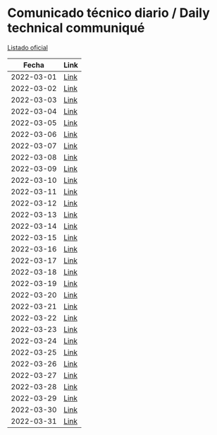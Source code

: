 # Comunicado técnico diario / Daily technical communiqué

[Listado oficial](https://www.gob.mx/salud/documentos/coronavirus-covid19-comunicados-tecnicos-diarios-marzo-2022)

| Fecha               | Link        |
| ------------------- | ----------  |
| 2022-03-01 | [Link](https://www.gob.mx/salud/prensa/comunicado-tecnico-diario-covid-19-295687) |
| 2022-03-02 | [Link](https://www.gob.mx/salud/prensa/comunicado-tecnico-diario-covid-19-295827) |
| 2022-03-03 | [Link](https://www.gob.mx/salud/prensa/comunicado-tecnico-diario-covid-19-295833) |
| 2022-03-04 | [Link](https://www.gob.mx/salud/prensa/comunicado-tecnico-diario-covid-19-295838) |
| 2022-03-05 | [Link](https://www.gob.mx/salud/prensa/comunicado-tecnico-diario-covid-19-295835) |
| 2022-03-06 | [Link](https://www.gob.mx/salud/prensa/comunicado-tecnico-diario-covid-19-295844) |
| 2022-03-07 | [Link](https://www.gob.mx/salud/prensa/comunicado-tecnico-diario-covid-19-296190) |
| 2022-03-08 | [Link](https://www.gob.mx/salud/prensa/comunicado-tecnico-diario-covid-19-296192) |
| 2022-03-09 | [Link](https://www.gob.mx/salud/prensa/comunicado-tecnico-diario-covid-19-296193) |
| 2022-03-10 | [Link](https://www.gob.mx/salud/prensa/comunicado-tecnico-diario-covid-19-296195) |
| 2022-03-11 | [Link](https://www.gob.mx/salud/prensa/comunicado-tecnico-diario-covid-19-296196) |
| 2022-03-12 | [Link](https://www.gob.mx/salud/prensa/comunicado-tecnico-diario-covid-19-296197) |
| 2022-03-13 | [Link](https://www.gob.mx/salud/prensa/comunicado-tecnico-diario-covid-19-296198) |
| 2022-03-14 | [Link](https://www.gob.mx/salud/prensa/comunicado-tecnico-diario-covid-19-296813) |
| 2022-03-15 | [Link](https://www.gob.mx/salud/prensa/comunicado-tecnico-diario-covid-19-296816) |
| 2022-03-16 | [Link](https://www.gob.mx/salud/prensa/comunicado-tecnico-diario-covid-19-296822) |
| 2022-03-17 | [Link](https://www.gob.mx/salud/prensa/comunicado-tecnico-diario-covid-19-296831) |
| 2022-03-18 | [Link](https://www.gob.mx/salud/prensa/comunicado-tecnico-diario-covid-19-296870) |
| 2022-03-19 | [Link](https://www.gob.mx/salud/prensa/comunicado-tecnico-diario-covid-19-296875) |
| 2022-03-20 | [Link](https://www.gob.mx/salud/prensa/comunicado-tecnico-diario-covid-19-296878) |
| 2022-03-21 | [Link](https://www.gob.mx/salud/prensa/comunicado-tecnico-diario-covid-19-297355) |
| 2022-03-22 | [Link](https://www.gob.mx/salud/prensa/comunicado-tecnico-diario-covid-19-297470) |
| 2022-03-23 | [Link](https://www.gob.mx/salud/prensa/comunicado-tecnico-diario-covid-19-297536) |
| 2022-03-24 | [Link](https://www.gob.mx/salud/prensa/comunicado-tecnico-diario-covid-19-297635) |
| 2022-03-25 | [Link](https://www.gob.mx/salud/prensa/comunicado-tecnico-diario-covid-19-297639) |
| 2022-03-26 | [Link](https://www.gob.mx/salud/prensa/comunicado-tecnico-diario-covid-19-297640) |
| 2022-03-27 | [Link](https://www.gob.mx/salud/prensa/comunicado-tecnico-diario-covid-19-297642) |
| 2022-03-28 | [Link](https://www.gob.mx/salud/prensa/comunicado-tecnico-diario-covid-19-297820) |
| 2022-03-29 | [Link](https://www.gob.mx/salud/prensa/comunicado-tecnico-diario-covid-19-297824) |
| 2022-03-30 | [Link](https://www.gob.mx/salud/prensa/comunicado-tecnico-diario-covid-19-297827) |
| 2022-03-31 | [Link](https://www.gob.mx/salud/prensa/comunicado-tecnico-diario-covid-19-297830) |
